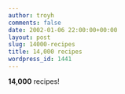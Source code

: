 ```yaml
---
author: troyh
comments: false
date: 2002-01-06 22:00:00+00:00
layout: post
slug: 14000-recipes
title: 14,000 recipes
wordpress_id: 1441
---
```


**14,000** recipes!
